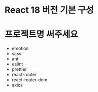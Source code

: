 # React 18 버전 기본 구성

# 프로젝트명 써주세요

- emotion
- sass
- ant
- eslint
- prettier
- react-router
- react-router-dom
- axios
